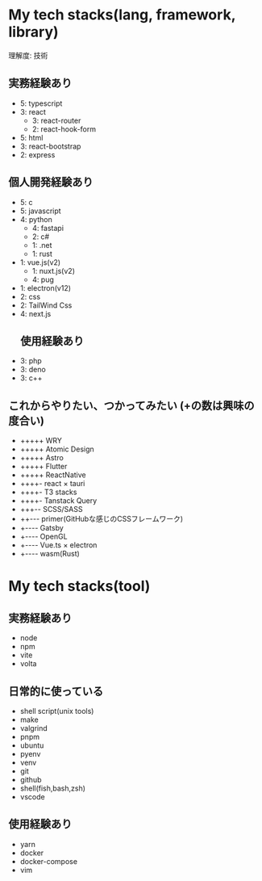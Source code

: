 # My tech stacks(lang, framework, library)
理解度: 技術 
## 実務経験あり
- 5: typescript 
- 3: react
  - 3: react-router
  - 2: react-hook-form
- 5: html
- 3: react-bootstrap
- 2: express
## 個人開発経験あり
- 5: c
- 5: javascript
- 4: python
  - 4: fastapi
  - 2: c#
  - 1: .net
  - 1: rust
- 1: vue.js(v2)
  - 1: nuxt.js(v2)
  - 4: pug
- 1: electron(v12)
- 2: css
- 2: TailWind Css
- 4: next.js
  ## 使用経験あり
- 3: php
- 3: deno
- 3: c++
## これからやりたい、つかってみたい (+の数は興味の度合い)
- +++++ WRY
- +++++ Atomic Design 
- +++++ Astro 
- +++++ Flutter 
- +++++ ReactNative 
- ++++- react × tauri 
- ++++- T3 stacks 
- ++++- Tanstack Query
- +++-- SCSS/SASS 
- ++--- primer(GitHubな感じのCSSフレームワーク) 
- +---- Gatsby 
- +---- OpenGL 
- +---- Vue.ts × electron 
- +---- wasm(Rust) 

# My tech stacks(tool)
## 実務経験あり
- node
- npm
- vite
- volta
## 日常的に使っている
- shell script(unix tools)
- make
- valgrind
- pnpm
- ubuntu
- pyenv
- venv
- git
- github
- shell(fish,bash,zsh)
- vscode
## 使用経験あり
- yarn
- docker
- docker-compose
- vim
